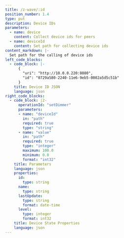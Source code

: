 ```yaml
---
title: /z-wave/:id
position_number: 1.4
type: put
description: Device IDs
parameters:
  - name: device
    content: Collect device ids for peers
  - name: deviceId
    content: Set path for collecting device ids
content_markdown: |-
  Set path for the calling of device ids
left_code_blocks:
  - code_block: |-
      {
        "uri": "http://10.0.0.220:8080",
        "id": "0729a580-2240-11e6-9eb5-0002a5d5c51b"
      }      
    title: Device ID JSON
    language: json
right_code_blocks:
  - code_block: |2-
      operationId: "setDimmer"
      parameters:
      - name: "deviceId"
        in: "path"
        required: true
        type: "string"
      - name: "value"
        in: "path"
        required: true
        type: "integer"
        maximum: 100.0
        minimum: 0.0
        format: "int32"      
    title: Parameters
    language: json
    properties:
      id:
        type: string
      name:
        type: string
      lastUpdate:
        type: string
        format: date-time
      level:
        type: integer
        format: int32      
    title: Device State Properties
    language: json
---
```


